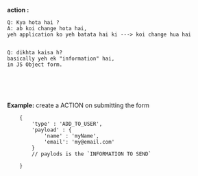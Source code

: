 **action :**

    Q: Kya hota hai ?
    A: ab koi change hota hai,
    yeh application ko yeh batata hai ki ---> koi change hua hai


    Q: dikhta kaisa h?
    basically yeh ek "information" hai,
    in JS Object form.

<br><br><br>

**Example:** create a ACTION on submitting the form

```JS
    {
        'type' : 'ADD_TO_USER',
        'payload' : {
            'name' : 'myName',
            'email': 'my@email.com'
        }
        // paylods is the `INFORMATION TO SEND`

    }

```
